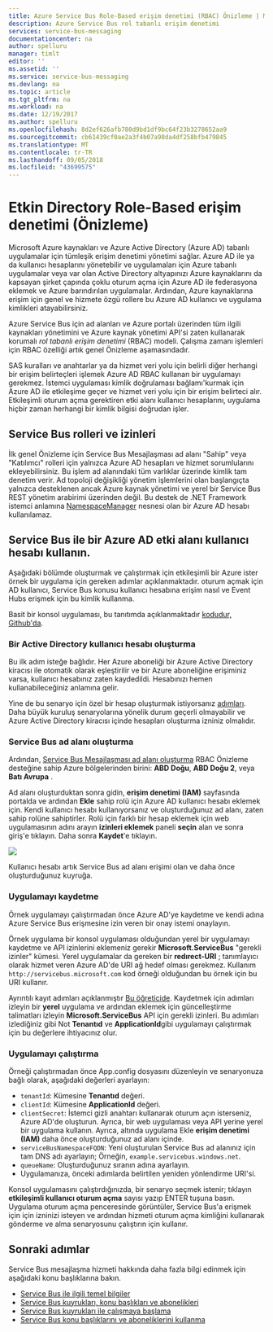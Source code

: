 ```yaml
---
title: Azure Service Bus Role-Based erişim denetimi (RBAC) Önizleme | Microsoft Docs
description: Azure Service Bus rol tabanlı erişim denetimi
services: service-bus-messaging
documentationcenter: na
author: spelluru
manager: timlt
editor: ''
ms.assetid: ''
ms.service: service-bus-messaging
ms.devlang: na
ms.topic: article
ms.tgt_pltfrm: na
ms.workload: na
ms.date: 12/19/2017
ms.author: spelluru
ms.openlocfilehash: 8d2ef626afb780d9bd1df9bc64f23b3278652aa9
ms.sourcegitcommit: cb61439cf0ae2a3f4b07a98da4df258bfb479845
ms.translationtype: MT
ms.contentlocale: tr-TR
ms.lasthandoff: 09/05/2018
ms.locfileid: "43699575"
---
```

# <a name="active-directory-role-based-access-control-preview"></a>Etkin Directory Role-Based erişim denetimi (Önizleme)

Microsoft Azure kaynakları ve Azure Active Directory (Azure AD) tabanlı uygulamalar için tümleşik erişim denetimi yönetimi sağlar. Azure AD ile ya da kullanıcı hesaplarını yönetebilir ve uygulamaları için Azure tabanlı uygulamalar veya var olan Active Directory altyapınızı Azure kaynaklarını da kapsayan şirket çapında çoklu oturum açma için Azure AD ile federasyona eklemek ve Azure barındırılan uygulamalar. Ardından, Azure kaynaklarına erişim için genel ve hizmete özgü rollere bu Azure AD kullanıcı ve uygulama kimlikleri atayabilirsiniz.

Azure Service Bus için ad alanları ve Azure portalı üzerinden tüm ilgili kaynakları yönetimini ve Azure kaynak yönetimi API'si zaten kullanarak korumalı *rol tabanlı erişim denetimi* (RBAC) modeli. Çalışma zamanı işlemleri için RBAC özelliği artık genel Önizleme aşamasındadır. 

SAS kuralları ve anahtarlar ya da hizmet veri yolu için belirli diğer herhangi bir erişim belirteçleri işlemek Azure AD RBAC kullanan bir uygulamayı gerekmez. İstemci uygulaması kimlik doğrulaması bağlamı'kurmak için Azure AD ile etkileşime geçer ve hizmet veri yolu için bir erişim belirteci alır. Etkileşimli oturum açma gerektiren etki alanı kullanıcı hesaplarını, uygulama hiçbir zaman herhangi bir kimlik bilgisi doğrudan işler.

## <a name="service-bus-roles-and-permissions"></a>Service Bus rolleri ve izinleri

İlk genel Önizleme için Service Bus Mesajlaşması ad alanı "Sahip" veya "Katılımcı" rolleri için yalnızca Azure AD hesapları ve hizmet sorumlularını ekleyebilirsiniz. Bu işlem ad alanındaki tüm varlıklar üzerinde kimlik tam denetim verir. Ad topoloji değişikliği yönetim işlemlerini olan başlangıçta yalnızca desteklenen ancak Azure kaynak yönetimi ve yerel bir Service Bus REST yönetim arabirimi üzerinden değil. Bu destek de .NET Framework istemci anlamına [NamespaceManager](/dotnet/api/microsoft.servicebus.namespacemanager) nesnesi olan bir Azure AD hesabı kullanılamaz.  

## <a name="use-service-bus-with-an-azure-ad-domain-user-account"></a>Service Bus ile bir Azure AD etki alanı kullanıcı hesabı kullanın.

Aşağıdaki bölümde oluşturmak ve çalıştırmak için etkileşimli bir Azure ister örnek bir uygulama için gereken adımlar açıklanmaktadır. oturum açmak için AD kullanıcı, Service Bus konusu kullanıcı hesabına erişim nasıl ve Event Hubs erişmek için bu kimlik kullanma. 

Basit bir konsol uygulaması, bu tanıtımda açıklanmaktadır [kodudur, Github'da](https://github.com/Azure/azure-service-bus/tree/master/samples/DotNet/Microsoft.ServiceBus.Messaging/RoleBasedAccessControl).

### <a name="create-an-active-directory-user-account"></a>Bir Active Directory kullanıcı hesabı oluşturma

Bu ilk adım isteğe bağlıdır. Her Azure aboneliği bir Azure Active Directory kiracısı ile otomatik olarak eşleştirilir ve bir Azure aboneliğine erişiminiz varsa, kullanıcı hesabınız zaten kaydedildi. Hesabınızı hemen kullanabileceğiniz anlamına gelir. 

Yine de bu senaryo için özel bir hesap oluşturmak istiyorsanız [adımları](../automation/automation-create-aduser-account.md). Daha büyük kuruluş senaryolarına yönelik durum geçerli olmayabilir ve Azure Active Directory kiracısı içinde hesapları oluşturma izniniz olmalıdır.

### <a name="create-a-service-bus-namespace"></a>Service Bus ad alanı oluşturma

Ardından, [Service Bus Mesajlaşması ad alanı oluşturma](service-bus-create-namespace-portal.md) RBAC Önizleme desteğine sahip Azure bölgelerinden birini: **ABD Doğu**, **ABD Doğu 2**, veya **Batı Avrupa** . 

Ad alanı oluşturduktan sonra gidin, **erişim denetimi (IAM)** sayfasında portalda ve ardından **Ekle** sahip rolü için Azure AD kullanıcı hesabı eklemek için. Kendi kullanıcı hesabı kullanıyorsanız ve oluşturduğunuz ad alanı, zaten sahip rolüne sahiptirler. Rolü için farklı bir hesap eklemek için web uygulamasının adını arayın **izinleri eklemek** paneli **seçin** alan ve sonra giriş'e tıklayın. Daha sonra **Kaydet**'e tıklayın.

![](./media/service-bus-role-based-access-control/rbac1.PNG)

Kullanıcı hesabı artık Service Bus ad alanı erişimi olan ve daha önce oluşturduğunuz kuyruğa.
 
### <a name="register-the-application"></a>Uygulamayı kaydetme

Örnek uygulamayı çalıştırmadan önce Azure AD'ye kaydetme ve kendi adına Azure Service Bus erişmesine izin veren bir onay istemi onaylayın. 

Örnek uygulama bir konsol uygulaması olduğundan yerel bir uygulamayı kaydetme ve API izinlerini eklemeniz gerekir **Microsoft.ServiceBus** "gerekli izinler" kümesi. Yerel uygulamalar da gereken bir **redırect-URI** ; tanımlayıcı olarak hizmet veren Azure AD'de URI ağ hedef olması gerekmez. Kullanım `http://servicebus.microsoft.com` kod örneği olduğundan bu örnek için bu URI kullanır.

Ayrıntılı kayıt adımları açıklanmıştır [Bu öğreticide](../active-directory/develop/quickstart-v1-integrate-apps-with-azure-ad.md). Kaydetmek için adımları izleyin bir **yerel** uygulama ve ardından eklemek için güncelleştirme talimatları izleyin **Microsoft.ServiceBus** API için gerekli izinleri. Bu adımları izlediğiniz gibi Not **Tenantıd** ve **ApplicationId**gibi uygulamayı çalıştırmak için bu değerlere ihtiyacınız olur.

### <a name="run-the-app"></a>Uygulamayı çalıştırma

Örneği çalıştırmadan önce App.config dosyasını düzenleyin ve senaryonuza bağlı olarak, aşağıdaki değerleri ayarlayın:

- `tenantId`: Kümesine **Tenantıd** değeri.
- `clientId`: Kümesine **ApplicationId** değeri. 
- `clientSecret`: İstemci gizli anahtarı kullanarak oturum açın isterseniz, Azure AD'de oluşturun. Ayrıca, bir web uygulaması veya API yerine yerel bir uygulama kullanın. Ayrıca, altında uygulama Ekle **erişim denetimi (IAM)** daha önce oluşturduğunuz ad alanı içinde.
- `serviceBusNamespaceFQDN`: Yeni oluşturulan Service Bus ad alanınız için tam DNS adı ayarlayın; Örneğin, `example.servicebus.windows.net`.
- `queueName`: Oluşturduğunuz sıranın adına ayarlayın.
- Uygulamanıza, önceki adımlarda belirtilen yeniden yönlendirme URI'si.
 
Konsol uygulamasını çalıştırdığınızda, bir senaryo seçmek istenir; tıklayın **etkileşimli kullanıcı oturum açma** sayısı yazıp ENTER tuşuna basın. Uygulama oturum açma penceresinde görüntüler, Service Bus'a erişmek için için izninizi isteyen ve ardından hizmeti oturum açma kimliğini kullanarak gönderme ve alma senaryosunu çalıştırın için kullanır.

## <a name="next-steps"></a>Sonraki adımlar

Service Bus mesajlaşma hizmeti hakkında daha fazla bilgi edinmek için aşağıdaki konu başlıklarına bakın.

* [Service Bus ile ilgili temel bilgiler](service-bus-fundamentals-hybrid-solutions.md)
* [Service Bus kuyrukları, konu başlıkları ve abonelikleri](service-bus-queues-topics-subscriptions.md)
* [Service Bus kuyrukları ile çalışmaya başlama](service-bus-dotnet-get-started-with-queues.md)
* [Service Bus konu başlıklarını ve aboneliklerini kullanma](service-bus-dotnet-how-to-use-topics-subscriptions.md)